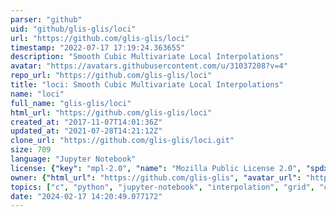 ```yaml
---
parser: "github"
uid: "github/glis-glis/loci"
url: "https://github.com/glis-glis/loci"
timestamp: "2022-07-17 17:19:24.363655"
description: "Smooth Cubic Multivariate Local Interpolations"
avatar: "https://avatars.githubusercontent.com/u/31037208?v=4"
repo_url: "https://github.com/glis-glis/loci"
title: "loci: Smooth Cubic Multivariate Local Interpolations"
name: "loci"
full_name: "glis-glis/loci"
html_url: "https://github.com/glis-glis/loci"
created_at: "2017-11-07T14:01:36Z"
updated_at: "2021-07-28T14:21:12Z"
clone_url: "https://github.com/glis-glis/loci.git"
size: 709
language: "Jupyter Notebook"
license: {"key": "mpl-2.0", "name": "Mozilla Public License 2.0", "spdx_id": "MPL-2.0", "url": "https://api.github.com/licenses/mpl-2.0", "node_id": "MDc6TGljZW5zZTE0"}
owner: {"html_url": "https://github.com/glis-glis", "avatar_url": "https://avatars.githubusercontent.com/u/31037208?v=4", "login": "glis-glis", "type": "User"}
topics: ["c", "python", "jupyter-notebook", "interpolation", "grid", "cubic", "local"]
date: "2024-02-17 14:20:49.077172"
---
```

